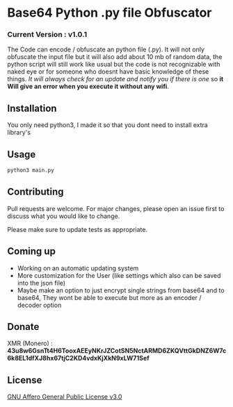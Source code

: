 # Base64 Python .py file Obfuscator

### Current Version : v1.0.1

The Code can encode / obfuscate an python file (.py). It will not only obfuscate the input file but it will also add about 10 mb of random data, the python script will still work like usual but the code is not recognizable with naked eye or for someone who doesnt have basic knowledge of these things. _It will always check for an update and notify you if there is one_ so **it Will give an error when you execute it without any wifi**.

## Installation

You only need python3, I made it so that you dont need to install extra library's
## Usage

```python
python3 main.py
```

## Contributing

Pull requests are welcome. For major changes, please open an issue first
to discuss what you would like to change.

Please make sure to update tests as appropriate.

## Coming up
- Working on an automatic updating system
- More customization for the User (like settings which also can be saved into the json file)
- Maybe make an option to just encrypt single strings from base64 and to base64, They wont be able to execute but more as an encoder / decoder option


## Donate 
XMR (Monero) : **43u8w6GsnTt4H6TooxAEEyNKrJZCotSN5NctARMD6ZKQVttGkDNZ6W7c6k8EL1dfXJ8hx67tjC2KD4vdxKjXkN9xLW71Sef**


## License

[GNU Affero General Public License v3.0](https://github.com/thomasthehacker/Base64-Python-file-.py-Encoder-Encrypter/blob/main/LICENSE)
